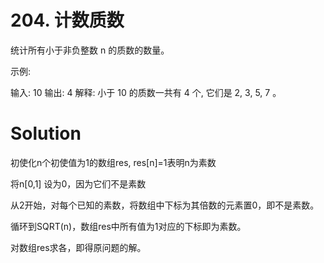 # 204. 计数质数
统计所有小于非负整数 n 的质数的数量。

示例:

输入: 10
输出: 4
解释: 小于 10 的质数一共有 4 个, 它们是 2, 3, 5, 7 。


# Solution

初使化n个初使值为1的数组res, res[n]=1表明n为素数

将n[0,1] 设为0，因为它们不是素数

从2开始，对每个已知的素数，将数组中下标为其倍数的元素置0，即不是素数。

循环到SQRT(n)，数组res中所有值为1对应的下标即为素数。

对数组res求各，即得原问题的解。

